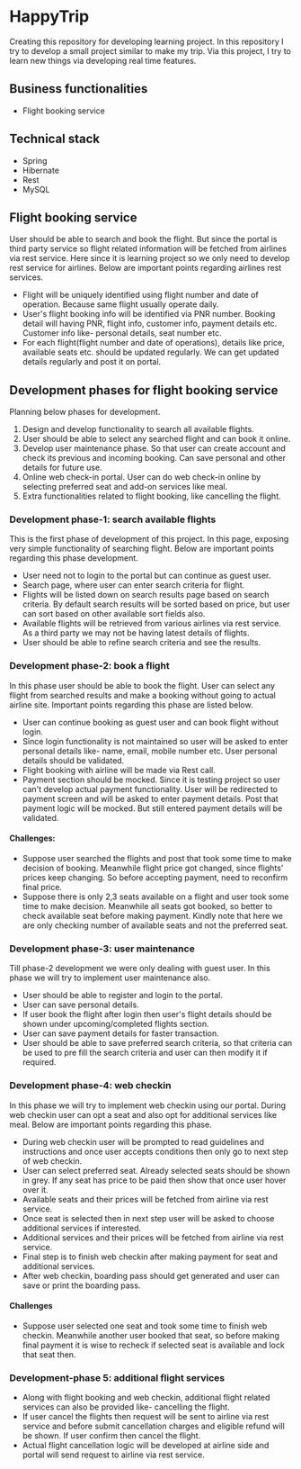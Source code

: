 # HappyTrip
Creating this repository for developing learning project. In this repository I try to develop a small project similar to make my trip. Via this project, I try to learn new things via developing real time features. 

## Business functionalities

* Flight booking service

## Technical stack

* Spring
* Hibernate
* Rest
* MySQL

## Flight booking service

User should be able to search and book the flight. But since the portal is third party service so flight related information will be fetched from airlines via rest service. Here since it is learning project so we only need to develop rest service for airlines. Below are important points regarding airlines rest services.

* Flight will be uniquely identified using flight number and date of operation. Because same flight usually operate daily.
* User's flight booking info will be identified via PNR number. Booking detail will having PNR, flight info, customer info, payment details etc. Customer info like- personal details, seat number etc.
* For each flight(flight number and date of operations), details like price, available seats etc. should be updated regularly. We can get updated details regularly and post it on portal.

## Development phases for flight booking service
Planning below phases for development.

1. Design and develop functionality to search all available flights.
2. User should be able to select any searched flight and can book it online.
3. Develop user maintenance phase. So that user can create account and check its previous and incoming booking. Can save personal and other details for future use.
4. Online web check-in portal. User can do web check-in online by selecting preferred seat and add-on services like meal.
5. Extra functionalities related to flight booking, like cancelling the flight.

### Development phase-1: search available flights

This is the first phase of development of this project. In this page, exposing very simple functionality of searching flight. Below are important points regarding this phase development.

* User need not to login to the portal but can continue as guest user.
* Search page, where user can enter search criteria for flight.
* Flights will be listed down on search results page based on search criteria. By default search results will be sorted based on price, but user can sort based on other available sort fields also.
* Available flights will be retrieved from various airlines via rest service. As a third party we may not be having latest details of flights.
* User should be able to refine search criteria and see the results.

### Development phase-2: book a flight

In this phase user should be able to book the flight. User can select any flight from searched results and make a booking without going to actual airline site. Important points regarding this phase are listed below.

* User can continue booking as guest user and can book flight without login.
* Since login functionality is not maintained so user will be asked to enter personal details like- name, email, mobile number etc. User personal details should be validated.
* Flight booking with airline will be made via Rest call.
* Payment section should be mocked. Since it is testing project so user can't develop actual payment functionality. User will be redirected to payment screen and will be asked to enter payment details. Post that payment logic will be mocked. But still entered payment details will be validated.

#### Challenges:

* Suppose user searched the flights and post that took some time to make decision of booking. Meanwhile flight price got changed, since flights' prices keep changing. So before accepting payment, need to reconfirm final price.
* Suppose there is only 2,3 seats available on a flight and user took some time to make decision. Meanwhile all seats got booked, so better to check available seat before making payment. Kindly note that here we are only checking number of available seats and not the preferred seat.

### Development phase-3: user maintenance

Till phase-2 development we were only dealing with guest user. In this phase we will try to implement user maintenance also.

* User should be able to register and login to the portal.
* User can save personal details.
* If user book the flight after login then user's flight details should be shown under upcoming/completed flights section.
* User can save payment details for faster transaction.
* User should be able to save preferred search criteria, so that criteria can be used to pre fill the search criteria and user can then modify it if required.

### Development phase-4: web checkin

In this phase we will try to implement web checkin using our portal. During web checkin user can opt a seat and also opt for additional services like meal. Below are important points regarding this phase.

* During web checkin user will be prompted to read guidelines and instructions and once user accepts conditions then only go to next step of web checkin.
* User can select preferred seat. Already selected seats should be shown in grey. If any seat has price to be paid then show that once user hover over it.
* Available seats and their prices will be fetched from airline via rest service.
* Once seat is selected then in next step user will be asked to choose additional services if interested.
* Additional services and their prices will be fetched from airline via rest service.
* Final step is to finish web checkin after making payment for seat and additional services.
* After web checkin, boarding pass should get generated and user can save or print the boarding pass.

#### Challenges
* Suppose user selected one seat and took some time to finish web checkin. Meanwhile another user booked that seat, so before making final payment it is wise to recheck if selected seat is available and lock that seat then.

### Development-phase 5: additional flight services

* Along with flight booking and web checkin, additional flight related services can also be provided like- cancelling the flight.
* If user cancel the flights then request will be sent to airline via rest service and before submit cancellation charges and eligible refund will be shown. If user confirm then cancel the flight.
* Actual flight cancellation logic will be developed at airline side and portal will send request to airline via rest service.
